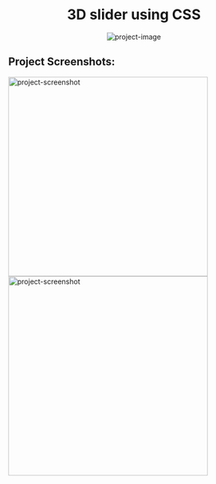 <h1 align="center" id="title">3D slider using CSS</h1>

<p align="center"><img src="https://socialify.git.ci/mdecoder24/3D-slider/image?language=1&amp;owner=1&amp;name=1&amp;stargazers=1&amp;theme=Light" alt="project-image"></p>

<h2>Project Screenshots:</h2>

<img src="https://snipboard.io/ouiB48.jpg" alt="project-screenshot" width="400" height="400/">

<img src="https://snipboard.io/WHsd7k.jpg" alt="project-screenshot" width="400" height="400/">
